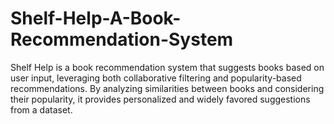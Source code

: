 # Shelf-Help-A-Book-Recommendation-System
Shelf Help is a book recommendation system that suggests books based on user input, leveraging both collaborative filtering and popularity-based recommendations. By analyzing similarities between books and considering their popularity, it provides personalized and widely favored suggestions from a dataset.
